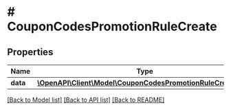 # # CouponCodesPromotionRuleCreate

## Properties

Name | Type | Description | Notes
------------ | ------------- | ------------- | -------------
**data** | [**\OpenAPI\Client\Model\CouponCodesPromotionRuleCreateData**](CouponCodesPromotionRuleCreateData.md) |  |

[[Back to Model list]](../../README.md#models) [[Back to API list]](../../README.md#endpoints) [[Back to README]](../../README.md)
